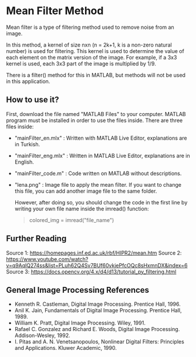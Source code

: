 # Mean Filter Method

Mean filter is a type of filtering method used to remove noise from an image.

In this method, a kernel of size nxn (n = 2k+1, k is a non-zero natural number) is used for filtering. This kernel is used to determine the value of each element on the matrix version of the image. For example, if a 3x3 kernel is used, each 3x3 part of the image is multiplied by 1/9.

There is a filter() method for this in MATLAB, but methods will not be used in this application.

## How to use it?

First, download the file named "MATLAB Files" to your computer. MATLAB program must be installed in order to use the files inside. There are three files inside:

- "mainFilter_en.mlx" : Written with MATLAB Live Editor, explanations are in Turkish.
- "mainFilter_eng.mlx" : Written in MATLAB Live Editor, explanations are in English.
- "mainFilter_code.m" : Code written on MATLAB without descriptions.
- "lena.png" : Image file to apply the mean filter. If you want to change this file, you can add another image file to the same folder.

  However, after doing so, you should change the code in the first line by writing your own file name inside the imread() function:
    > colored_img = imread("file_name")

## Further Reading

Source 1: https://homepages.inf.ed.ac.uk/rbf/HIPR2/mean.htm
Source 2: https://www.youtube.com/watch?v=q9AqlQ274ss&list=PLuh62Q4Sv7BUf60vkjePfcOQc8sHxmnDX&index=6
Source 3: https://docs.opencv.org/4.x/d4/d13/tutorial_py_filtering.html

## General Image Processing References

- Kenneth R. Castleman, Digital Image Processing. Prentice Hall, 1996.
- Anil K. Jain, Fundamentals of Digital Image Processing. Prentice Hall, 1989.
- William K. Pratt, Digital Image Processing. Wiley, 1991.
- Rafael C. Gonzalez and Richard E. Woods, Digital Image Processing. Addison-Wesley, 1992.
- I. Pitas and A. N. Venetsanopoulos, Nonlinear Digital Filters: Principles and Applications. Kluwer Academic, 1990.

